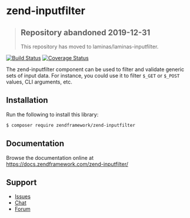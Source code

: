 # zend-inputfilter

> ## Repository abandoned 2019-12-31
>
> This repository has moved to laminas/laminas-inputfilter.

[![Build Status](https://secure.travis-ci.org/zendframework/zend-inputfilter.svg?branch=master)](https://secure.travis-ci.org/zendframework/zend-inputfilter)
[![Coverage Status](https://coveralls.io/repos/github/zendframework/zend-inputfilter/badge.svg?branch=master)](https://coveralls.io/github/zendframework/zend-inputfilter?branch=master)

The zend-inputfilter component can be used to filter and validate generic sets
of input data. For instance, you could use it to filter `$_GET` or `$_POST`
values, CLI arguments, etc.

## Installation

Run the following to install this library:

```bash
$ composer require zendframework/zend-inputfilter
```

## Documentation

Browse the documentation online at https://docs.zendframework.com/zend-inputfilter/

## Support

* [Issues](https://github.com/zendframework/zend-inputfilter/issues/)
* [Chat](https://zendframework-slack.herokuapp.com/)
* [Forum](https://discourse.zendframework.com/)
